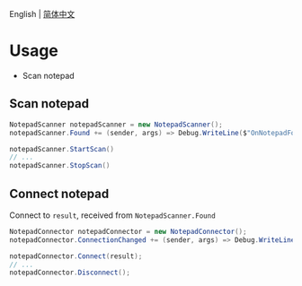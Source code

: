 ﻿English | [简体中文](./README-CN.md)

# Usage
- Scan notepad

## Scan notepad

```c#
NotepadScanner notepadScanner = new NotepadScanner();
notepadScanner.Found += (sender, args) => Debug.WriteLine($"OnNotepadFound {args}");

notepadScanner.StartScan()
// ...
notepadScanner.StopScan()
```

## Connect notepad

Connect to `result`, received from `NotepadScanner.Found`

```c#
NotepadConnector notepadConnector = new NotepadConnector();
notepadConnector.ConnectionChanged += (sender, args) => Debug.WriteLine($"OnConnectionChanged {sender} {args}");

notepadConnector.Connect(result);
// ...
notepadConnector.Disconnect();
```